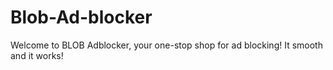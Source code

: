 # Blob-Ad-blocker

Welcome to BLOB Adblocker, your one-stop shop for ad blocking! 
It smooth and it works!
